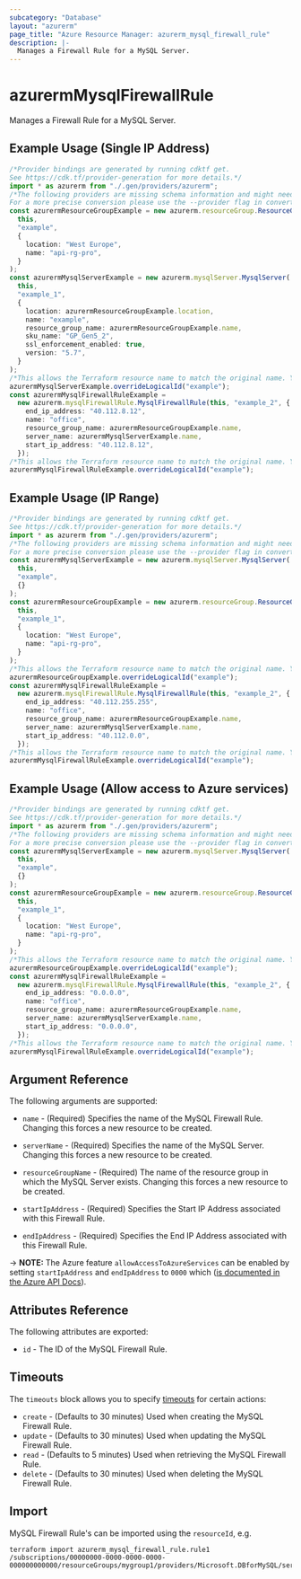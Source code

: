 ```yaml
---
subcategory: "Database"
layout: "azurerm"
page_title: "Azure Resource Manager: azurerm_mysql_firewall_rule"
description: |-
  Manages a Firewall Rule for a MySQL Server.
---
```


# azurermMysqlFirewallRule

Manages a Firewall Rule for a MySQL Server.

## Example Usage (Single IP Address)

```typescript
/*Provider bindings are generated by running cdktf get.
See https://cdk.tf/provider-generation for more details.*/
import * as azurerm from "./.gen/providers/azurerm";
/*The following providers are missing schema information and might need manual adjustments to synthesize correctly: azurerm.
For a more precise conversion please use the --provider flag in convert.*/
const azurermResourceGroupExample = new azurerm.resourceGroup.ResourceGroup(
  this,
  "example",
  {
    location: "West Europe",
    name: "api-rg-pro",
  }
);
const azurermMysqlServerExample = new azurerm.mysqlServer.MysqlServer(
  this,
  "example_1",
  {
    location: azurermResourceGroupExample.location,
    name: "example",
    resource_group_name: azurermResourceGroupExample.name,
    sku_name: "GP_Gen5_2",
    ssl_enforcement_enabled: true,
    version: "5.7",
  }
);
/*This allows the Terraform resource name to match the original name. You can remove the call if you don't need them to match.*/
azurermMysqlServerExample.overrideLogicalId("example");
const azurermMysqlFirewallRuleExample =
  new azurerm.mysqlFirewallRule.MysqlFirewallRule(this, "example_2", {
    end_ip_address: "40.112.8.12",
    name: "office",
    resource_group_name: azurermResourceGroupExample.name,
    server_name: azurermMysqlServerExample.name,
    start_ip_address: "40.112.8.12",
  });
/*This allows the Terraform resource name to match the original name. You can remove the call if you don't need them to match.*/
azurermMysqlFirewallRuleExample.overrideLogicalId("example");

```

## Example Usage (IP Range)

```typescript
/*Provider bindings are generated by running cdktf get.
See https://cdk.tf/provider-generation for more details.*/
import * as azurerm from "./.gen/providers/azurerm";
/*The following providers are missing schema information and might need manual adjustments to synthesize correctly: azurerm.
For a more precise conversion please use the --provider flag in convert.*/
const azurermMysqlServerExample = new azurerm.mysqlServer.MysqlServer(
  this,
  "example",
  {}
);
const azurermResourceGroupExample = new azurerm.resourceGroup.ResourceGroup(
  this,
  "example_1",
  {
    location: "West Europe",
    name: "api-rg-pro",
  }
);
/*This allows the Terraform resource name to match the original name. You can remove the call if you don't need them to match.*/
azurermResourceGroupExample.overrideLogicalId("example");
const azurermMysqlFirewallRuleExample =
  new azurerm.mysqlFirewallRule.MysqlFirewallRule(this, "example_2", {
    end_ip_address: "40.112.255.255",
    name: "office",
    resource_group_name: azurermResourceGroupExample.name,
    server_name: azurermMysqlServerExample.name,
    start_ip_address: "40.112.0.0",
  });
/*This allows the Terraform resource name to match the original name. You can remove the call if you don't need them to match.*/
azurermMysqlFirewallRuleExample.overrideLogicalId("example");

```

## Example Usage (Allow access to Azure services)

```typescript
/*Provider bindings are generated by running cdktf get.
See https://cdk.tf/provider-generation for more details.*/
import * as azurerm from "./.gen/providers/azurerm";
/*The following providers are missing schema information and might need manual adjustments to synthesize correctly: azurerm.
For a more precise conversion please use the --provider flag in convert.*/
const azurermMysqlServerExample = new azurerm.mysqlServer.MysqlServer(
  this,
  "example",
  {}
);
const azurermResourceGroupExample = new azurerm.resourceGroup.ResourceGroup(
  this,
  "example_1",
  {
    location: "West Europe",
    name: "api-rg-pro",
  }
);
/*This allows the Terraform resource name to match the original name. You can remove the call if you don't need them to match.*/
azurermResourceGroupExample.overrideLogicalId("example");
const azurermMysqlFirewallRuleExample =
  new azurerm.mysqlFirewallRule.MysqlFirewallRule(this, "example_2", {
    end_ip_address: "0.0.0.0",
    name: "office",
    resource_group_name: azurermResourceGroupExample.name,
    server_name: azurermMysqlServerExample.name,
    start_ip_address: "0.0.0.0",
  });
/*This allows the Terraform resource name to match the original name. You can remove the call if you don't need them to match.*/
azurermMysqlFirewallRuleExample.overrideLogicalId("example");

```

## Argument Reference

The following arguments are supported:

*   `name` - (Required) Specifies the name of the MySQL Firewall Rule. Changing this forces a new resource to be created.

*   `serverName` - (Required) Specifies the name of the MySQL Server. Changing this forces a new resource to be created.

*   `resourceGroupName` - (Required) The name of the resource group in which the MySQL Server exists. Changing this forces a new resource to be created.

*   `startIpAddress` - (Required) Specifies the Start IP Address associated with this Firewall Rule.

*   `endIpAddress` - (Required) Specifies the End IP Address associated with this Firewall Rule.

\-> **NOTE:** The Azure feature `allowAccessToAzureServices` can be enabled by setting `startIpAddress` and `endIpAddress` to `0000` which ([is documented in the Azure API Docs](https://docs.microsoft.com/rest/api/sql/firewallrules/createorupdate)).

## Attributes Reference

The following attributes are exported:

* `id` - The ID of the MySQL Firewall Rule.

## Timeouts

The `timeouts` block allows you to specify [timeouts](https://www.terraform.io/language/resources/syntax#operation-timeouts) for certain actions:

* `create` - (Defaults to 30 minutes) Used when creating the MySQL Firewall Rule.
* `update` - (Defaults to 30 minutes) Used when updating the MySQL Firewall Rule.
* `read` - (Defaults to 5 minutes) Used when retrieving the MySQL Firewall Rule.
* `delete` - (Defaults to 30 minutes) Used when deleting the MySQL Firewall Rule.

## Import

MySQL Firewall Rule's can be imported using the `resourceId`, e.g.

```console
terraform import azurerm_mysql_firewall_rule.rule1 /subscriptions/00000000-0000-0000-0000-000000000000/resourceGroups/mygroup1/providers/Microsoft.DBforMySQL/servers/server1/firewallRules/rule1
```
